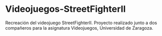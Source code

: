 # Videojuegos-StreetFighterII
Recreación del videojuego StreetFighterII. Proyecto realizado junto a dos compañeros para la asignatura Videojuegos, Universidad de Zaragoza.
